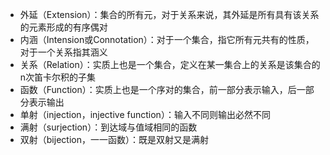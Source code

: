 - 外延（Extension）：集合的所有元，对于关系来说，其外延是所有具有该关系的元素形成的有序偶对
- 内涵（Intension或Connotation）：对于一个集合，指它所有元共有的性质，对于一个关系指其涵义
- 关系（Relation）：实质上也是一个集合，定义在某一集合上的关系是该集合的n次笛卡尔积的子集
- 函数（Function）：实质上也是一个序对的集合，前一部分表示输入，后一部分表示输出
- 单射（injection，injective function）：输入不同则输出必然不同
- 满射（surjection）：到达域与值域相同的函数
- 双射（bijection，一一函数）：既是双射又是满射